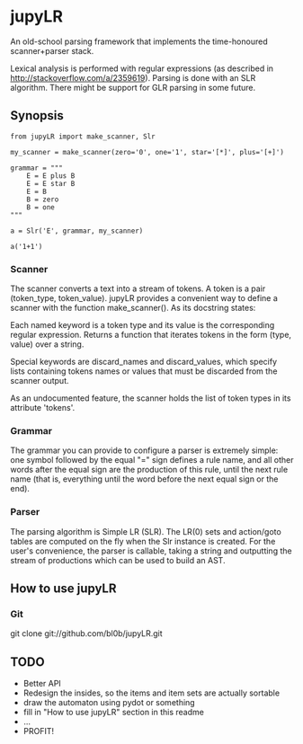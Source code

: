 # jupyLR

An old-school parsing framework that implements the time-honoured scanner+parser stack.

Lexical analysis is performed with regular expressions (as described in http://stackoverflow.com/a/2359619).
Parsing is done with an SLR algorithm. There might be support for GLR parsing in some future.

## Synopsis

    from jupyLR import make_scanner, Slr

    my_scanner = make_scanner(zero='0', one='1', star='[*]', plus='[+]')

    grammar = """
        E = E plus B
        E = E star B
        E = B
        B = zero
        B = one
    """

    a = Slr('E', grammar, my_scanner)

    a('1+1')

### Scanner

The scanner converts a text into a stream of tokens. A token is a pair (token_type, token_value).
jupyLR provides a convenient way to define a scanner with the function make_scanner(). As its docstring states:

Each named keyword is a token type and its value is the corresponding
regular expression. Returns a function that iterates tokens in the form
(type, value) over a string.

Special keywords are discard_names and discard_values, which specify lists
containing tokens names or values that must be discarded from the scanner
output.

As an undocumented feature, the scanner holds the list of token types in
its attribute 'tokens'.

### Grammar

The grammar you can provide to configure a parser is extremely simple: one symbol followed by the equal "=" sign
defines a rule name, and all other words after the equal sign are the production of this rule, until the next rule name
(that is, everything until the word before the next equal sign or the end).

### Parser

The parsing algorithm is Simple LR (SLR). The LR(0) sets and action/goto tables are computed on the fly when the Slr instance
is created.
For the user's convenience, the parser is callable, taking a string and outputting the stream of productions which can be used
to build an AST.

## How to use jupyLR

### Git

git clone git://github.com/bl0b/jupyLR.git

## TODO

 * Better API
 * Redesign the insides, so the items and item sets are actually sortable
 * draw the automaton using pydot or something
 * fill in "How to use jupyLR" section in this readme
 * ...
 * PROFIT!
